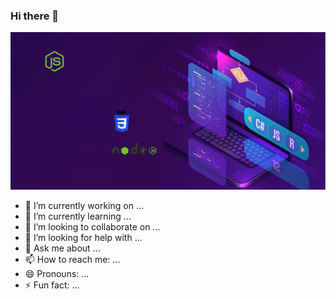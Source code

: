 ### Hi there 👋

![Rakibul Islam!](https://raw.githubusercontent.com/Rakibulislam1/Rakibulislam1/main/assets/Animated-gif.gif "Rakibul Islam")

- 🔭 I’m currently working on ...
- 🌱 I’m currently learning ...
- 👯 I’m looking to collaborate on ...
- 🤔 I’m looking for help with ...
- 💬 Ask me about ...
- 📫 How to reach me: ...
- 😄 Pronouns: ...
- ⚡ Fun fact: ...

